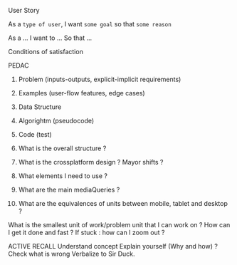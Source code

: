 User Story 

As a `type of user`, I want `some goal` so that `some reason`

As a ...
I want to  ...
So that ... 

Conditions of satisfaction


PEDAC
1. Problem
    (inputs-outputs, explicit-implicit requirements)

2. Examples
    (user-flow features, edge cases)

3. Data Structure

4. Algorightm 
    (pseudocode)

5. Code 
    (test)

1. What is the overall structure ?
2. What is the crossplatform design ? Mayor shifts ?
3. What elements I need to use ?
4. What are the main mediaQueries ?
5. What are the equivalences of units between mobile, tablet and desktop ?

What is the smallest unit of work/problem unit that I can work on ?
How can I get it done and fast ?
If stuck : how can I zoom out ?

ACTIVE RECALL
    Understand concept
    Explain yourself (Why and how) ?
    Check what is wrong
    Verbalize to Sir Duck.